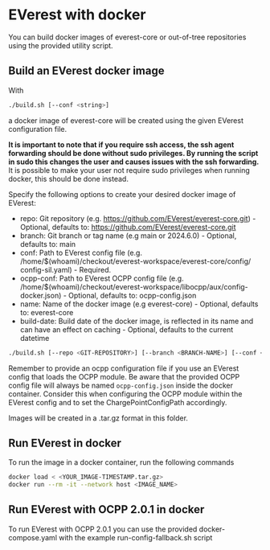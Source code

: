 # EVerest with docker

You can build docker images of everest-core or out-of-tree repositories using the provided utility script.

## Build an EVerest docker image

With

```bash
./build.sh [--conf <string>]
```

a docker image of everest-core will be created using the given EVerest configuration file.

**It is important to note that if you require ssh access, the ssh agent forwarding should be done without sudo privileges.
By running the script in sudo this changes the user and causes issues with the ssh forwarding.**
It is possible to make your user not require sudo privileges when running docker, this should be done instead.

Specify the following options to create your desired docker image of EVerest:

* repo: Git repository (e.g. https://github.com/EVerest/everest-core.git) - Optional, defaults to: https://github.com/EVerest/everest-core.git
* branch: Git branch or tag name (e.g main or 2024.6.0) - Optional, defaults to: main
* conf: Path to EVerest config file (e.g. /home/$(whoami)/checkout/everest-workspace/everest-core/config/ config-sil.yaml) - Required.
* ocpp-conf: Path to EVerest OCPP config file (e.g. /home/$(whoami)/checkout/everest-workspace/libocpp/aux/config-docker.json) - Optional, defaults to: ocpp-config.json
* name: Name of the docker image (e.g everest-core) - Optional, defaults to: everest-core
* build-date: Build date of the docker image, is reflected in its name and can have an effect on caching - Optional, defaults to the current datetime

```bash
./build.sh [--repo <GIT-REPOSITORY>] [--branch <BRANCH-NAME>] [--conf <EVEREST-CONFIG>] [--ocpp-conf <OCPP-CONFIG>] [--name <IMAGE-NAME>] [--build-date 2042]
```
Remember to provide an ocpp configuration file if you use an EVerest config that loads the OCPP module. Be aware that the provided OCPP config file will always be named `ocpp-config.json` inside the docker container. Consider this when configuring the OCPP module within the EVerest config and to set the ChargePointConfigPath accordingly.

Images will be created in a .tar.gz format in this folder.

## Run EVerest in docker

To run the image in a docker container, run the following commands

```bash
docker load < <YOUR_IMAGE-TIMESTAMP.tar.gz>
docker run --rm -it --network host <IMAGE_NAME>
```

## Run EVerest with OCPP 2.0.1 in docker
To run EVerest with OCPP 2.0.1 you can use the provided docker-compose.yaml with the example run-config-fallback.sh script
